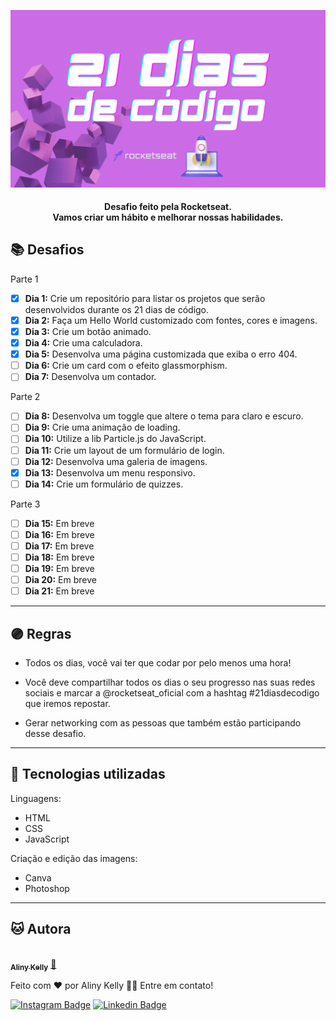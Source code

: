  ![21 dias de código](public/assets/image/preview2.png)

<h4 align="center">
  Desafio feito pela Rocketseat.
  </br>  
  Vamos criar um hábito e melhorar nossas habilidades.
</h4>

## 📚 Desafios
Parte 1

- [x] **Dia 1:** Crie um repositório para listar os projetos que serão desenvolvidos durante os 21 dias de código.
- [x] **Dia 2:** Faça um Hello World customizado com fontes, cores e imagens.
- [x] **Dia 3:** Crie um botão animado.
- [x] **Dia 4:** Crie uma calculadora.
- [x] **Dia 5:** Desenvolva uma página customizada que exiba o erro 404.
- [ ] **Dia 6:** Crie um card com o efeito glassmorphism.
- [ ] **Dia 7:** Desenvolva um contador.

Parte 2

- [ ] **Dia 8:** Desenvolva um toggle que altere o tema para claro e escuro.
- [ ] **Dia 9:** Crie uma animação de loading.
- [ ] **Dia 10:** Utilize a lib Particle.js do JavaScript.
- [ ] **Dia 11:** Crie um layout de um formulário de login.
- [ ] **Dia 12:** Desenvolva uma galeria de imagens.
- [x] **Dia 13:** Desenvolva um menu responsivo.
- [ ] **Dia 14:** Crie um formulário de quizzes.

Parte 3

- [ ] **Dia 15:** Em breve
- [ ] **Dia 16:** Em breve
- [ ] **Dia 17:** Em breve
- [ ] **Dia 18:** Em breve
- [ ] **Dia 19:** Em breve
- [ ] **Dia 20:** Em breve
- [ ] **Dia 21:** Em breve

---

## 🟣 Regras

- Todos os dias, você vai ter que codar por pelo menos uma hora!

- Você deve compartilhar todos os dias o seu progresso nas suas redes sociais e marcar a @rocketseat_oficial com a hashtag #21diasdecodigo que iremos repostar.

- Gerar networking com as pessoas que também estão participando desse desafio.

---

## 💼 Tecnologias utilizadas

Linguagens:

- HTML
- CSS
- JavaScript

Criação e edição das imagens:

- Canva
- Photoshop

---

## 🐱 Autora<br>

<a href="https://github.com/alinykelly">
 <img style="border-radius: 50%;" src="https://avatars.githubusercontent.com/u/58093742?v=4" width="100px;" alt=""/>
 <br />
 <sub><b>Aliny Kelly</b></sub></a> <a href="https://github.com/alinykelly" title="GitHub Aliny Kelly">🚀</a>


Feito com ❤️ por Aliny Kelly 👋🏽 Entre em contato!

[![Instagram Badge](https://img.shields.io/badge/-@alinykellyfs-cf1cf1?style=flat-square&labelColor=cf1cf1&logo=instagram&logoColor=white&link=https://instagram.com/alinykellyfs)](https://instagram.com/alinykellyfs) [![Linkedin Badge](https://img.shields.io/badge/-alinykelly-blue?style=flat-square&logo=Linkedin&logoColor=white&link=https://www.linkedin.com/in/alinykelly/)](https://www.linkedin.com/in/alinykelly/) 
